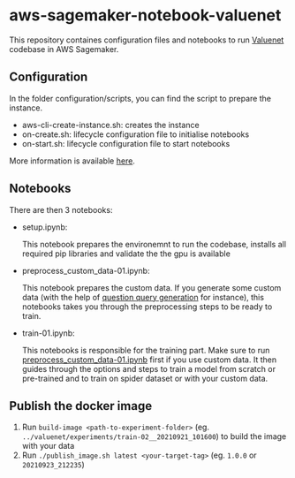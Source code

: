 # aws-sagemaker-notebook-valuenet

This repository containes configuration files and notebooks to run [Valuenet](https://github.com/brunnurs/valuenet) codebase in AWS Sagemaker.

## Configuration

In the folder configuration/scripts, you can find the script to prepare the instance.

- aws-cli-create-instance.sh: creates the instance
- on-create.sh: lifecycle configuration file to initialise notebooks
- on-start.sh: lifecycle configuration file to start notebooks

More information is available [here](https://docs.aws.amazon.com/sagemaker/latest/dg/notebook-lifecycle-config.html).

## Notebooks

There are then 3 notebooks:

- setup.ipynb:

  This notebook prepares the environemnt to run the codebase, installs all required pip libraries and validate the the gpu is available

- preprocess_custom_data-01.ipynb:

  This notebook prepares the custom data. If you generate some custom data (with the help of [question query generation](https://github.com/statistikZH/statbot/blob/main/hackathon_hackzurich/generate_sql_statments_and_questions.ipynb) for instance), this notebooks takes you through the preprocessing steps to be ready to train.

- train-01.ipynb:

  This notebooks is responsible for the training part. Make sure to run [preprocess_custom_data-01.ipynb](https://github.com/hack-with-admin-ch/aws-sagemaker-notebook-valuenet/blob/main/preprocess_custom_data-01.ipynb) first if you use custom data. It then guides through the options and steps to train a model from scratch or pre-trained and to train on spider dataset or with your custom data.

## Publish the docker image

1. Run `build-image <path-to-experiment-folder>` (eg. `../valuenet/experiments/train-02__20210921_101600`) to build the image with your data
2. Run `./publish_image.sh latest <your-target-tag>` (eg. `1.0.0` or  `20210923_212235`)
